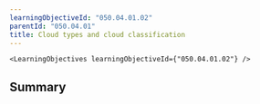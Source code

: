 ```yaml
---
learningObjectiveId: "050.04.01.02"
parentId: "050.04.01"
title: Cloud types and cloud classification
---
```


```tsx eval
<LearningObjectives learningObjectiveId={"050.04.01.02"} />
```

## Summary
